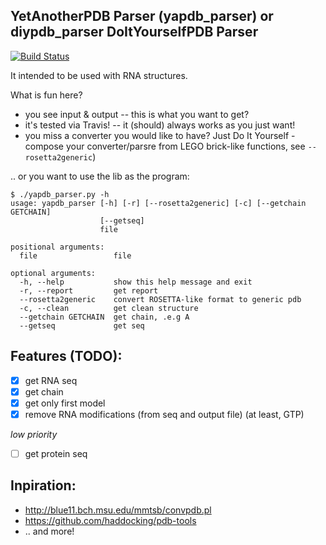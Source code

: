 YetAnotherPDB Parser (yapdb_parser) or diypdb_parser DoItYourselfPDB Parser
-------------------------------------------------

[![Build Status](https://travis-ci.org/m4rx9/yapdb_parser.svg?branch=master)](https://travis-ci.org/m4rx9/yapdb_parser)

It intended to be used with RNA structures.

What is fun here?

+ you see input & output -- this is what you want to get?
+ it's tested via Travis! -- it (should) always works as you just want!
+ you miss a converter you would like to have? Just Do It Yourself - compose your converter/parsre from LEGO brick-like functions, see `--rosetta2generic`)

.. or you want to use the lib as the program:

    $ ./yapdb_parser.py -h
    usage: yapdb_parser [-h] [-r] [--rosetta2generic] [-c] [--getchain GETCHAIN]
                        [--getseq]
                        file
    
    positional arguments:
      file                 file
    
    optional arguments:
      -h, --help           show this help message and exit
      -r, --report         get report
      --rosetta2generic    convert ROSETTA-like format to generic pdb
      -c, --clean          get clean structure
      --getchain GETCHAIN  get chain, .e.g A
      --getseq             get seq


## Features (TODO):

- [X] get RNA seq
- [X] get chain
- [X] get only first model
- [X] remove RNA modifications (from seq and output file) (at least, GTP)

*low priority*

- [ ] get protein seq

## Inpiration:

+ http://blue11.bch.msu.edu/mmtsb/convpdb.pl
+ https://github.com/haddocking/pdb-tools
+ .. and more!
